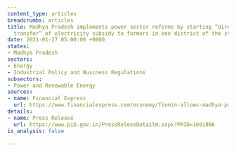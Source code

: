 ```yaml
---
content_type: articles
breadcrumbs: articles
title: Madhya Pradesh implements power sector reforms by starting “direct benefit
  transfer” of electricity subsidy to farmers in one district of the state
date: 2021-01-27 05:00:00 +0000
states:
- Madhya Pradesh
sectors:
- Energy
- Industrial Policy and Business Regulations
subsectors:
- Power and Renewable Energy
sources:
- name: Financial Express
  url: https://www.financialexpress.com/economy/finmin-allows-madhya-pradesh-to-raise-rs-1423-cr-additional-fund-through-market-borrowing/2174100/
details:
- name: Press Release
  url: https://www.pib.gov.in/PressReleseDetailm.aspx?PRID=1691806
is_analysis: false

---
```

